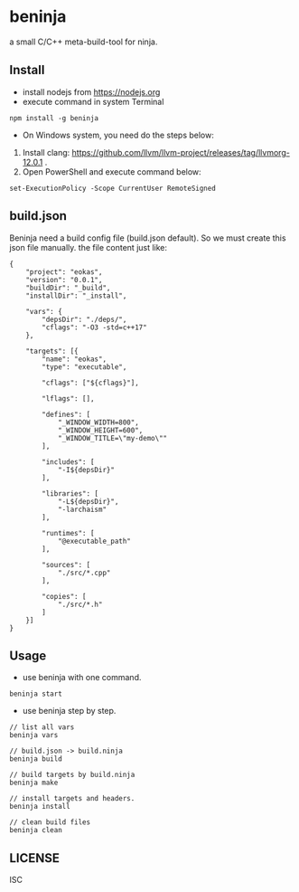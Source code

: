 # beninja

a small C/C++ meta-build-tool for ninja.

## Install
* install nodejs from https://nodejs.org
* execute command in system Terminal
```shell
npm install -g beninja
```

* On Windows system, you need do the steps below:
1. Install clang: https://github.com/llvm/llvm-project/releases/tag/llvmorg-12.0.1 .
2. Open PowerShell and execute command below:
```shell
set-ExecutionPolicy -Scope CurrentUser RemoteSigned
```

## build.json
Beninja need a build config file (build.json default). So we must
create this json file manually. the file content just like:
```
{
    "project": "eokas",
    "version": "0.0.1",
    "buildDir": "_build",
    "installDir": "_install",

    "vars": {
        "depsDir": "./deps/",
        "cflags": "-O3 -std=c++17"
    },

    "targets": [{
        "name": "eokas",
        "type": "executable",
    
        "cflags": ["${cflags}"],

        "lflags": [],

        "defines": [
            "_WINDOW_WIDTH=800",
            "_WINDOW_HEIGHT=600",
            "_WINDOW_TITLE=\"my-demo\""
        ],

        "includes": [
            "-I${depsDir}"
        ],

        "libraries": [
            "-L${depsDir}",
            "-larchaism"
        ],

        "runtimes": [
            "@executable_path"
        ],

        "sources": [
            "./src/*.cpp"
        ],

        "copies": [
            "./src/*.h"
        ]
    }]
}
```

## Usage
* use beninja with one command.
```
beninja start
```

* use beninja step by step.
```
// list all vars
beninja vars

// build.json -> build.ninja
beninja build

// build targets by build.ninja
beninja make

// install targets and headers.
beninja install

// clean build files
beninja clean
```

## LICENSE

ISC
